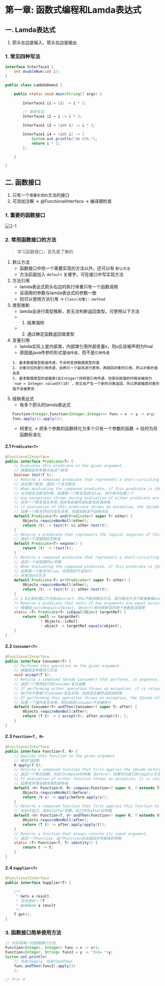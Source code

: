 # 第一章: 函数式编程和Lamda表达式

## 一. Lamda表达式
1. 箭头左边是输入，箭头右边是输出

### 1. 常见四种写法
```java
interface Interface1 {
	int doubleNum(int i);
}

public class LambdaDemo1 {

	public static void main(String[] args) {
		
		Interface1 i1 = (i) -> i * 2;

		// 常用写法
		Interface1 i2 = i -> i * 2;

		Interface1 i3 = (int i) -> i * 2;

		Interface1 i4 = (int i) -> {
			System.out.println("do sth.");
			return i * 2;
		};

	}

}
```


## 二. 函数接口
1. 只有一个`需要实现的`方法的接口
2. 可添加注解 -> @FunctionalInterface -> 编译期检查

### 1. 重要的函数接口

![2-1](https://s2.ax1x.com/2020/03/10/8PDwSs.md.png)

### 2. 常用函数接口的方法
> 学习函数接口，首先要了解的
1. 默认方法
	* 函数接口中除一个需要实现的方法以外，还可以有 `默认方法`
	* 方法前面加入 `default` 关键字，可在接口中写实现方法
2. 方法引用
	* lamda表达式箭头右边的执行体重只有一个函数调用
	* 且调用的参数与lamda表达式的参数一致
	* 则可以使用方法引用 -> `Class(对象)::method`
3. 类型推断
	* lamda会进行类型推断，若无法判断返回类型，可使用以下方法
	* 1. 结果强转
	* 2. 通过确定函数返回值类型
4. 变量引用
	* lamda实际上是内部类，内部类引用外部变量x，则x应该被声明为final
	* 原因是java传参的形式是`值传递`，而不是`引用传递`
	```note 
	1. 基本数据类型是值传递，不会改变原数据类型的值
	2. 对象对应的是引用传递，会拷贝一个副本进行更改，再赋回对象的引用，所以对象的值会变
	3. 基本数据类型的装箱类(如Integer)同样是引用传递，但是在赋值的时候会编译为`num = Integer.valueOf(10)`，即又会产生一个新的对象返回，所以原装箱类对象的值不会被更改
	``` 
5. 级联表达式
	* 有多个箭头的lamda表达式
	```java
	Function<Integer,Function<Integer,Integer>> func = x -> y -> x+y;
	func.apply(1).apply(2);
	```
	* 柯里化 -> 把多个参数的函数转化为多个只有一个参数的函数 -> 目的为将函数标准化
#### 2.1 `Predicate<T>`
```java
@FunctionalInterface
public interface Predicate<T> {
	// Evaluates this predicate on the given argument.
	// 根据给定的参数评估这个断言
	boolean test(T t);
	// Returns a composed predicate that represents a short-circuiting logical AND of this predicate and another.
	// 组合两个断言，返回一个复合断言
	// When evaluating the composed predicate, if this predicate is {@code false}, then the {@code other}predicate is not evaluated.
	// 在评估复合断言时候，如果第一个断言返回false，则不再评估第二个
	// Any exceptions thrown during evaluation of either predicate are relayed to the caller; 
	// 任何一个断言发生异常,则异常会被传送到断言的调用者
	// if evaluation of this predicate throws an exception, the {@code other} predicate will not be evaluated.
	// 如果一个断言评估时发生异常，则其他断言不会被评估
	default Predicate<T> and(Predicate<? super T> other) {
        Objects.requireNonNull(other);
        return (t) -> test(t) && other.test(t);
    }
    // Returns a predicate that represents the logical negation of this predicate.
    // 返回一个逻辑相反的断言
    default Predicate<T> negate() {
        return (t) -> !test(t);
    }
    // Returns a composed predicate that represents a short-circuiting logical OR of this predicate and another. 
    // 返回一个会短路的or判断
    // When evaluating the composed predicate, if this predicate is {@code true}, then the {@code other}  predicate is not evaluated.
    // 如果第一个断言为true，则其他的不会执行
    // 异常同and方法
    default Predicate<T> or(Predicate<? super T> other) {
        Objects.requireNonNull(other);
        return (t) -> test(t) || other.test(t);
    }
    // 1.8之前的接口方法是abstract，所以不能有静态方法，因为静态方法不能被重载override
    // Returns a predicate that tests if two arguments are equal according to {@link Objects#equals(Object, Object)}.
    // 根据Objects#equals(Object, Object)来判断断言的两个参数是否相等
    static <T> Predicate<T> isEqual(Object targetRef) {
        return (null == targetRef)
                ? Objects::isNull
                : object -> targetRef.equals(object);
    }
}
```

#### 2.2 `Consumer<T>`
```java
@FunctionalInterface
public interface Consumer<T> {
	// Performs this operation on the given argument.
	// 根据给定参数执行方法
	void accept(T t);
	// Returns a composed {@code Consumer} that performs, in sequence, this operation followed by the {@code after} operation. 
	// 返回一个顺序执行的Consumer复合函数
	// If performing either operation throws an exception, it is relayed to the caller of the composed operation. 
	// 执行中不管哪个Consumer发生异常，则异常会被传送到调用者
	// If performing this operation throws an exception, the {@code after} operation will not be performed.
	// 如果一个操作发生异常，则后续的Consumer不会被执行
	default Consumer<T> andThen(Consumer<? super T> after) {
        Objects.requireNonNull(after);
        return (T t) -> { accept(t); after.accept(t); };
    }
}
```

#### 2.3 `Function<T, R>`
```java
@FunctionalInterface
public interface Function<T, R> {
	// Applies this function to the given argument
	// 接收T返回R
	R apply(T t);
	// Returns a composed function that first applies the {@code before} function to its input, and then applies this function to the result.
	// 返回一个聚合函数，先执行compose的参数（before），结果作为自己执行apply方法的参数
    // If evaluation of either function throws an exception, it is relayed to the caller of the composed function.
    // 如果有异常会被传递到调用者
	default <V> Function<V, R> compose(Function<? super V, ? extends T> before) {
        Objects.requireNonNull(before);
        return (V v) -> apply(before.apply(v));
    }
    // Returns a composed function that first applies this function to its input, and then applies the {@code after} function to the result.
    // 先执行自己，再执行after参数，自己作为after的参数
    default <V> Function<T, V> andThen(Function<? super R, ? extends V> after) {
        Objects.requireNonNull(after);
        return (T t) -> after.apply(apply(t));
    }
    // Returns a function that always returns its input argument.
    // 返回一个Function，这个Function永远返回它所接收的参数
    static <T> Function<T, T> identity() {
        return t -> t;
    }
}
```

#### 2.4 `Supplier<T>`
```java
@FunctionalInterface
public interface Supplier<T> {

    /**
     * Gets a result.
     * 空手提供一个T
     * @return a result
     */
    T get();
}
```

### 3. 函数接口简单使用方法
```java
// 先实现唯一的函数接口方法
Function<Integer, Integer> func = x -> x+1;
Function<Integer, String> func2 = y -> "3+1= "+y;
System.out.println(
	// 先执行apply，在执行andThen
	func.andThen(func2).apply(3)
	);

// 3+1= 4
```



<comment/>